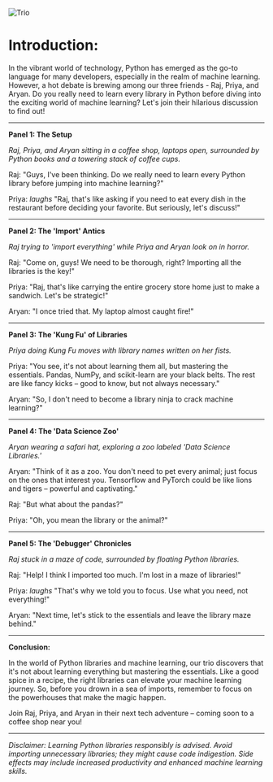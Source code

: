![Trio](https://th.bing.com/th/id/OIG.ePv60c7S8Dq07zJEO7XF?w=1024&h=1024&rs=1&pid=ImgDetMain)

# Introduction:

In the vibrant world of technology, Python has emerged as the go-to language for many developers, especially in the realm of machine learning. However, a hot debate is brewing among our three friends - Raj, Priya, and Aryan. Do you really need to learn every library in Python before diving into the exciting world of machine learning? Let's join their hilarious discussion to find out!

---

**Panel 1: The Setup**

*Raj, Priya, and Aryan sitting in a coffee shop, laptops open, surrounded by Python books and a towering stack of coffee cups.*

Raj: "Guys, I've been thinking. Do we really need to learn every Python library before jumping into machine learning?"

Priya: *laughs* "Raj, that's like asking if you need to eat every dish in the restaurant before deciding your favorite. But seriously, let's discuss!"

---

**Panel 2: The 'Import' Antics**

*Raj trying to 'import everything' while Priya and Aryan look on in horror.*

Raj: "Come on, guys! We need to be thorough, right? Importing all the libraries is the key!"

Priya: "Raj, that's like carrying the entire grocery store home just to make a sandwich. Let's be strategic!"

Aryan: "I once tried that. My laptop almost caught fire!"

---

**Panel 3: The 'Kung Fu' of Libraries**

*Priya doing Kung Fu moves with library names written on her fists.*

Priya: "You see, it's not about learning them all, but mastering the essentials. Pandas, NumPy, and scikit-learn are your black belts. The rest are like fancy kicks – good to know, but not always necessary."

Aryan: "So, I don't need to become a library ninja to crack machine learning?"

---

**Panel 4: The 'Data Science Zoo'**

*Aryan wearing a safari hat, exploring a zoo labeled 'Data Science Libraries.'*

Aryan: "Think of it as a zoo. You don't need to pet every animal; just focus on the ones that interest you. Tensorflow and PyTorch could be like lions and tigers – powerful and captivating."

Raj: "But what about the pandas?"

Priya: "Oh, you mean the library or the animal?"

---

**Panel 5: The 'Debugger' Chronicles**

*Raj stuck in a maze of code, surrounded by floating Python libraries.*

Raj: "Help! I think I imported too much. I'm lost in a maze of libraries!"

Priya: *laughs* "That's why we told you to focus. Use what you need, not everything!"

Aryan: "Next time, let's stick to the essentials and leave the library maze behind."

---

**Conclusion:**

In the world of Python libraries and machine learning, our trio discovers that it's not about learning everything but mastering the essentials. Like a good spice in a recipe, the right libraries can elevate your machine learning journey. So, before you drown in a sea of imports, remember to focus on the powerhouses that make the magic happen.

Join Raj, Priya, and Aryan in their next tech adventure – coming soon to a coffee shop near you!

---

*Disclaimer: Learning Python libraries responsibly is advised. Avoid importing unnecessary libraries; they might cause code indigestion. Side effects may include increased productivity and enhanced machine learning skills.*
